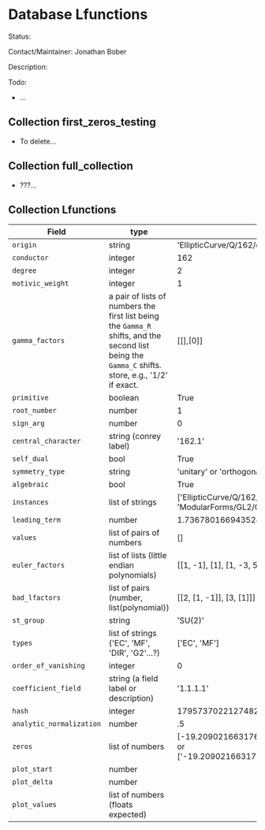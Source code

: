 # Database Lfunctions

Status:

Contact/Maintainer: Jonathan Bober

Description:

Todo:
* ...


## Collection first_zeros_testing
* To delete...

## Collection full_collection
* ???...

## Collection Lfunctions
| Field | type | Example|
|-------|------|--------|
|`origin`         | string      | 'EllipticCurve/Q/162/d' |
|`conductor`      | integer     |   162                   |
|`degree`         | integer     | 2 |
|`motivic_weight` | integer     | 1 |
|`gamma_factors`  | a pair of lists of numbers the first list being the `Gamma_R` shifts, and the second list being the `Gamma_C` shifts. store, e.g., '1/2' if exact. | [[],[0]] |
|`primitive`      | boolean     | True  |
|`root_number`    | number      | 1     |
|`sign_arg`       | number      | 0     |
|`central_character` | string (conrey label) | '162.1' |
|`self_dual`      | bool        | True |
|`symmetry_type`  | string      | 'unitary' or 'orthogonal' or 'symplectic' |
|`algebraic`      | bool        | True
|`instances`      | list of strings | ['EllipticCurve/Q/162/d', 'ModularForms/GL2/Q/holomorphic/162/2/1/d'] |
|`leading_term`   | number      | 1.736780166943524 |
|`values`         | list of pairs of numbers | [] |
|`euler_factors`  | list of lists (little endian polynomials) | [[1, -1], [1], [1, -3, 5], [1, 4, 7], ...] |
|`bad_lfactors`   | list of pairs (number, list(polynomial))  | [[2, [1, -1]], [3, [1]]] |
|`st_group`       | string                                    | 'SU(2)' |
|`types`          | list of strings ('EC', 'MF', 'DIR', 'G2'...?) | ['EC', 'MF'] |
|`order_of_vanishing` | integer | 0 |
|`coefficient_field`  | string (a field label or description)     | '1.1.1.1' |
|`hash`               | integer                                   | 1795737022127482060 |
|`analytic_normalization` | number                                |.5 |
|`zeros`              | list of numbers                           | [-19.20902166317646,-18.45614012972598,...] or ['-19.20902166317646','-18.45614012972598',...]|
|`plot_start`         | number |
|`plot_delta`         | number |
|`plot_values`        | list of numbers (floats expected) |

